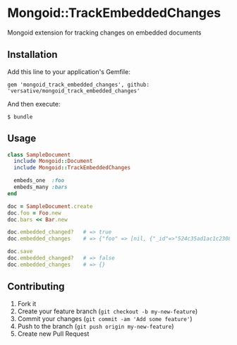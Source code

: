 # Mongoid::TrackEmbeddedChanges

Mongoid extension for tracking changes on embedded documents

## Installation

Add this line to your application's Gemfile:

    gem 'mongoid_track_embedded_changes', github: 'versative/mongoid_track_embedded_changes'

And then execute:

    $ bundle

## Usage

```ruby
class SampleDocument
  include Mongoid::Document
  include Mongoid::TrackEmbeddedChanges

  embeds_one  :foo
  embeds_many :bars
end

doc = SampleDocument.create
doc.foo = Foo.new
doc.bars << Bar.new

doc.embedded_changed?   # => true
doc.embedded_changes    # => {"foo" => [nil, {"_id"=>"524c35ad1ac1c23084000040"}], "bars" => [nil, [{"_id"=>"524c35ad1ac1c23084000083"}]]}

doc.save
doc.embedded_changed?   # => false
doc.embedded_changes    # => {}
```

## Contributing

1. Fork it
2. Create your feature branch (`git checkout -b my-new-feature`)
3. Commit your changes (`git commit -am 'Add some feature'`)
4. Push to the branch (`git push origin my-new-feature`)
5. Create new Pull Request
